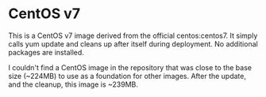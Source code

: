 # CentOS v7
This is a CentOS v7 image derived from the official centos:centos7.
It simply calls yum update and cleans up after itself during deployment. 
No additional packages are installed.

I couldn't find a CentOS image in the repository that was close to the 
base size (~224MB) to use as a foundation for other images. 
After the update, and the cleanup, this image is ~239MB.
